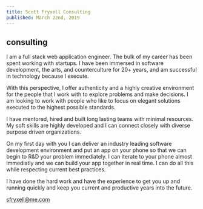 ```yaml
---
title: Scott Fryxell Consulting
published: March 22nd, 2019
---
```


## consulting

I am a full stack web application engineer. The bulk of my career has been spent working with startups.  I have been immersed in software development, the arts, and counterculture for 20+ years, and am successful in technology because I execute.

With this perspective, I offer authenticity and a highly creative environment for the people that I work with to explore problems and make decisions. I am looking to work with people who like to focus on elegant solutions executed to the highest possible standards.

I have mentored, hired and built long lasting teams with minimal resources. My soft skills are highly developed and I can connect closely with diverse purpose driven organizations.

On my first day with you I can deliver an industry leading software development environment and put an app on your phone so that we can begin to R&D your problem immediately. I can iterate to your phone almost immediatly and we can build your app together in real time. I can do all this while respecting current best practices.

I have done the hard work and have the experience to get you up and running quickly and keep you current and productive years into the future.

<sfryxell@me.com>
